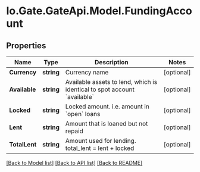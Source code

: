 
# Io.Gate.GateApi.Model.FundingAccount

## Properties

Name | Type | Description | Notes
------------ | ------------- | ------------- | -------------
**Currency** | **string** | Currency name | [optional] 
**Available** | **string** | Available assets to lend, which is identical to spot account &#x60;available&#x60; | [optional] 
**Locked** | **string** | Locked amount. i.e. amount in &#x60;open&#x60; loans | [optional] 
**Lent** | **string** | Amount that is loaned but not repaid | [optional] 
**TotalLent** | **string** | Amount used for lending. total_lent &#x3D; lent + locked | [optional] 

[[Back to Model list]](../README.md#documentation-for-models)
[[Back to API list]](../README.md#documentation-for-api-endpoints)
[[Back to README]](../README.md)
